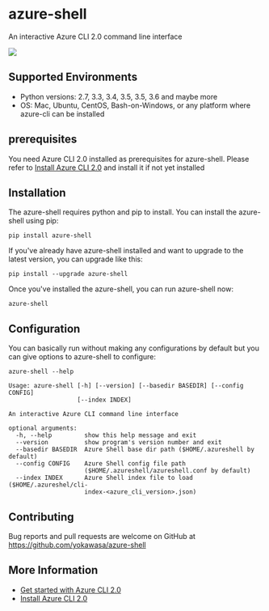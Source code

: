 # azure-shell 

An interactive Azure CLI 2.0 command line interface

![](https://github.com/yokawasa/azure-shell/raw/master/img/azure-shell-console.gif)

## Supported Environments

* Python versions: 2.7, 3.3, 3.4, 3.5, 3.5, 3.6 and maybe more
* OS: Mac, Ubuntu, CentOS, Bash-on-Windows, or any platform where azure-cli can be installed

## prerequisites

You need Azure CLI 2.0 installed as prerequisites for azure-shell. Please refer to [Install Azure CLI 2.0](https://docs.microsoft.com/en-us/cli/azure/install-azure-cli) and install it if not yet installed

## Installation

The azure-shell requires python and pip to install. You can install the azure-shell using pip:

```
pip install azure-shell
```

If you've already have azure-shell installed and want to upgrade to the latest version, you can upgrade like this:

```
pip install --upgrade azure-shell
```

Once you've installed the azure-shell, you can run azure-shell now:

```
azure-shell
```

## Configuration

You can basically run without making any configurations by default but you can give options to azure-shell to configure:

```
azure-shell --help

Usage: azure-shell [-h] [--version] [--basedir BASEDIR] [--config CONFIG]
                   [--index INDEX]

An interactive Azure CLI command line interface

optional arguments:
  -h, --help         show this help message and exit
  --version          show program's version number and exit
  --basedir BASEDIR  Azure Shell base dir path ($HOME/.azureshell by default)
  --config CONFIG    Azure Shell config file path
                     ($HOME/.azureshell/azureshell.conf by default)
  --index INDEX      Azure Shell index file to load ($HOME/.azureshel/cli-
                     index-<azure_cli_version>.json)
```


## Contributing

Bug reports and pull requests are welcome on GitHub at https://github.com/yokawasa/azure-shell

## More Information

* [Get started with Azure CLI 2.0](https://docs.microsoft.com/en-us/cli/azure/get-started-with-azure-cli)
* [Install Azure CLI 2.0](https://docs.microsoft.com/en-us/cli/azure/install-azure-cli)

